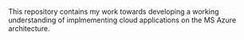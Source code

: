 This repository contains my work towards developing a working understanding of implmementing cloud applications on the MS Azure architecture.
